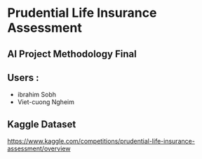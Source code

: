 # Prudential Life Insurance Assessment

## AI Project Methodology Final


## Users :
* ibrahim Sobh
* Viet-cuong Ngheim


## Kaggle Dataset
https://www.kaggle.com/competitions/prudential-life-insurance-assessment/overview
